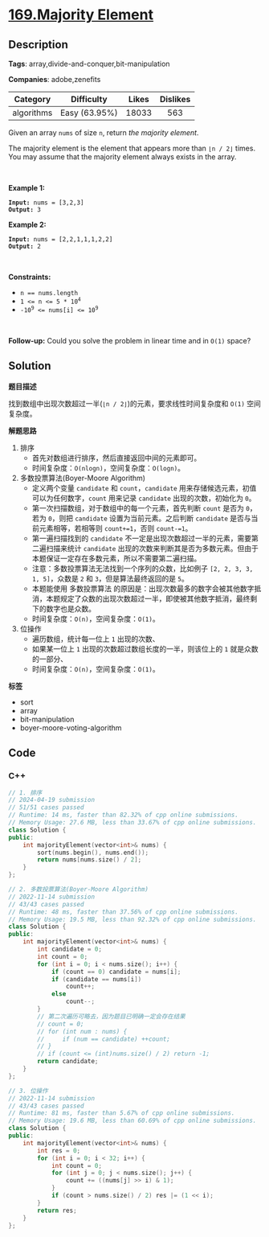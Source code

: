 # [169.Majority Element](https://leetcode.com/problems/majority-element/description/)

## Description

**Tags**: array,divide-and-conquer,bit-manipulation

**Companies**: adobe,zenefits

|  Category  |  Difficulty   | Likes | Dislikes |
| :--------: | :-----------: | :---: | :------: |
| algorithms | Easy (63.95%) | 18033 |   563    |

<p>Given an array <code>nums</code> of size <code>n</code>, return <em>the majority element</em>.</p>
<p>The majority element is the element that appears more than <code>&lfloor;n / 2&rfloor;</code> times. You may assume that the majority element always exists in the array.</p>
<p>&nbsp;</p>
<p><strong class="example">Example 1:</strong></p>
<pre><code><strong>Input:</strong> nums = [3,2,3]
<strong>Output:</strong> 3</code></pre><p><strong class="example">Example 2:</strong></p>
<pre><code><strong>Input:</strong> nums = [2,2,1,1,1,2,2]
<strong>Output:</strong> 2</code></pre>
<p>&nbsp;</p>
<p><strong>Constraints:</strong></p>
<ul>
  <li><code>n == nums.length</code></li>
  <li><code>1 &lt;= n &lt;= 5 * 10<sup>4</sup></code></li>
  <li><code>-10<sup>9</sup> &lt;= nums[i] &lt;= 10<sup>9</sup></code></li>
</ul>
<p>&nbsp;</p>
<strong>Follow-up:</strong> Could you solve the problem in linear time and in <code>O(1)</code> space?

## Solution

**题目描述**

找到数组中出现次数超过一半(`⌊n / 2⌋`)的元素，要求线性时间复杂度和 `O(1)` 空间复杂度。

**解题思路**

1. 排序
   - 首先对数组进行排序，然后直接返回中间的元素即可。
   - 时间复杂度：`O(nlogn)`，空间复杂度：`O(logn)`。
2. 多数投票算法(Boyer-Moore Algorithm)
   - 定义两个变量 `candidate` 和 `count`，`candidate` 用来存储候选元素，初值可以为任何数字，`count` 用来记录 `candidate` 出现的次数，初始化为 `0`。
   - 第一次扫描数组，对于数组中的每一个元素，首先判断 `count` 是否为 `0`，若为 `0`，则把 `candidate` 设置为当前元素。之后判断 `candidate` 是否与当前元素相等，若相等则 `count+=1`，否则 `count-=1`。
   - 第一遍扫描找到的 `candidate` 不一定是出现次数超过一半的元素，需要第二遍扫描来统计 `candidate` 出现的次数来判断其是否为多数元素。但由于本题保证一定存在多数元素，所以不需要第二遍扫描。
   - 注意：多数投票算法无法找到一个序列的众数，比如例子 `[2, 2, 3, 3, 1, 5]`，众数是 `2` 和 `3`，但是算法最终返回的是 `5`。
   - 本题能使用 多数投票算法 的原因是：出现次数最多的数字会被其他数字抵消，本题规定了众数的出现次数超过一半，即使被其他数字抵消，最终剩下的数字也是众数。
   - 时间复杂度：`O(n)`，空间复杂度：`O(1)`。
3. 位操作
   - 遍历数组，统计每一位上 `1` 出现的次数、
   - 如果某一位上 `1` 出现的次数超过数组长度的一半，则该位上的 `1` 就是众数的一部分、
   - 时间复杂度：`O(n)`，空间复杂度：`O(1)`。

**标签**

- sort
- array
- bit-manipulation
- boyer-moore-voting-algorithm

<!-- code start -->
## Code

### C++

```cpp
// 1. 排序
// 2024-04-19 submission
// 51/51 cases passed
// Runtime: 14 ms, faster than 82.32% of cpp online submissions.
// Memory Usage: 27.6 MB, less than 33.67% of cpp online submissions.
class Solution {
public:
    int majorityElement(vector<int>& nums) {
        sort(nums.begin(), nums.end());
        return nums[nums.size() / 2];
    }
};
```

```cpp
// 2. 多数投票算法(Boyer-Moore Algorithm)
// 2022-11-14 submission
// 43/43 cases passed
// Runtime: 48 ms, faster than 37.56% of cpp online submissions.
// Memory Usage: 19.5 MB, less than 92.32% of cpp online submissions.
class Solution {
public:
    int majorityElement(vector<int>& nums) {
        int candidate = 0;
        int count = 0;
        for (int i = 0; i < nums.size(); i++) {
            if (count == 0) candidate = nums[i];
            if (candidate == nums[i])
                count++;
            else
                count--;
        }
        // 第二次遍历可略去，因为题目已明确一定会存在结果
        // count = 0;
        // for (int num : nums) {
        //     if (num == candidate) ++count;
        // }
        // if (count <= (int)nums.size() / 2) return -1;
        return candidate;
    }
};
```

```cpp
// 3. 位操作
// 2022-11-14 submission
// 43/43 cases passed
// Runtime: 81 ms, faster than 5.67% of cpp online submissions.
// Memory Usage: 19.6 MB, less than 60.69% of cpp online submissions.
class Solution {
public:
    int majorityElement(vector<int>& nums) {
        int res = 0;
        for (int i = 0; i < 32; i++) {
            int count = 0;
            for (int j = 0; j < nums.size(); j++) {
                count += ((nums[j] >> i) & 1);
            }
            if (count > nums.size() / 2) res |= (1 << i);
        }
        return res;
    }
};
```

<!-- code end -->
